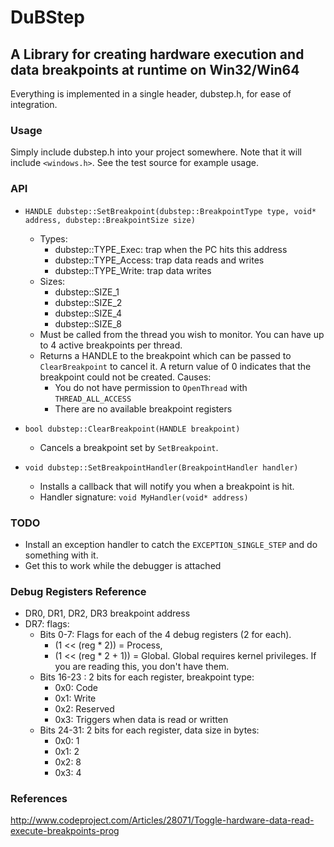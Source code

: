 # DuBStep

## A Library for creating hardware execution and data breakpoints at runtime on Win32/Win64
Everything is implemented in a single header, dubstep.h, for ease of integration.

### Usage
Simply include dubstep.h into your project somewhere. Note that it will include `<windows.h>`.
See the test source for example usage.

### API

* `HANDLE dubstep::SetBreakpoint(dubstep::BreakpointType type, void* address, dubstep::BreakpointSize size)`
	* Types:
		* dubstep::TYPE_Exec:   trap when the PC hits this address
		* dubstep::TYPE_Access: trap data reads and writes
		* dubstep::TYPE_Write:  trap data writes
	* Sizes:
		* dubstep::SIZE_1
		* dubstep::SIZE_2
		* dubstep::SIZE_4
		* dubstep::SIZE_8
	* Must be called from the thread you wish to monitor. You can have up to 4 active breakpoints per thread.
	* Returns a HANDLE to the breakpoint which can be passed to `ClearBreakpoint` to cancel it. A return value of 0 indicates that the breakpoint could not be created. Causes:
		* You do not have permission to `OpenThread` with `THREAD_ALL_ACCESS`
		* There are no available breakpoint registers
	
* `bool dubstep::ClearBreakpoint(HANDLE breakpoint)`
	* Cancels a breakpoint set by `SetBreakpoint`.

* `void dubstep::SetBreakpointHandler(BreakpointHandler handler)`
	* Installs a callback that will notify you when a breakpoint is hit.
	* Handler signature: `void MyHandler(void* address)`

### TODO
* Install an exception handler to catch the `EXCEPTION_SINGLE_STEP` and do something with it.
* Get this to work while the debugger is attached

### Debug Registers Reference
* DR0, DR1, DR2, DR3 breakpoint address
* DR7: flags:
	* Bits 0-7: Flags for each of the 4 debug registers (2 for each). 
		* (1 << (reg * 2)) = Process, 
		* (1 << (reg * 2 + 1)) = Global. Global requires kernel privileges. If you are reading this, you don't have them.
	* Bits 16-23 :  2 bits for each register, breakpoint type:
		* 0x0: Code
		* 0x1: Write
		* 0x2: Reserved
		* 0x3: Triggers when data is read or written
	* Bits 24-31: 2 bits for each register, data size in bytes:
		* 0x0: 1
		* 0x1: 2
		* 0x2: 8
		* 0x3: 4

### References
http://www.codeproject.com/Articles/28071/Toggle-hardware-data-read-execute-breakpoints-prog
